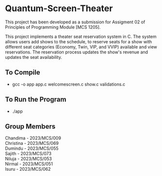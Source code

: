 # Quantum-Screen-Theater

This project has been developed as a submission for Assigment 02 of Principles of Programming Module [MCS 1205].

This project implements a theater seat reservation system in C. The system allows users add shows to the schedule, to reserve seats for a show with different seat categories (Economy, Twin, VIP, and VVIP) available and view reservations. The reservation process updates the show's revenue and updates the seat availability.

## To Compile
- gcc -o app app.c welcomescreen.c show.c validations.c

## To Run the Program
- ./app

## Group Members

Chandima - 2023/MCS/009 <br>
Christina - 2023/MCS/069 <br>
Dumindu - 2023/MCS/055 <br>
Sajith - 2023/MCS/073 <br>
Niluja - 2023/MCS/053 <br>
Nirmal - 2023/MCS/051 <br>
Isuru - 2023/MCS/062 <br>

